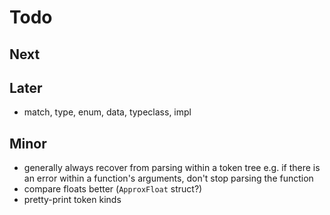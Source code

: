 # Todo

## Next

## Later

- match, type, enum, data, typeclass, impl

## Minor

- generally always recover from parsing within a token tree
  e.g. if there is an error within a function's arguments,
  don't stop parsing the function
- compare floats better (`ApproxFloat` struct?)
- pretty-print token kinds

